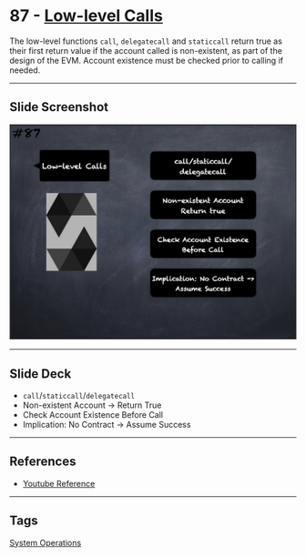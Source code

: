 # 87 - [Low-level Calls](Low-level%20Calls.md)
The low-level functions `call`, `delegatecall` and `staticcall` return true as their first return value if the account called is non-existent, as part of the design of the EVM. Account existence must be checked prior to calling if needed.

___
## Slide Screenshot
![087.png](../../images/2.%20Solidity%20101/087.png)
___
## Slide Deck
- `call`/`staticcall`/`delegatecall`
- Non-existent Account -> Return True
- Check Account Existence Before Call
- Implication: No Contract -> Assume Success
___
## References
- [Youtube Reference](https://youtu.be/_oN7XuyhoZA?t=598)
___
## Tags
[System Operations](../1.%20Ethereum101/System%20Operations.md)


